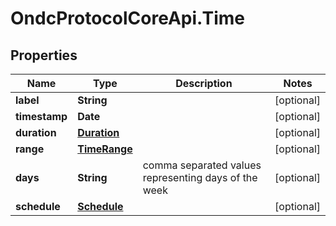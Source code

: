 # OndcProtocolCoreApi.Time

## Properties
Name | Type | Description | Notes
------------ | ------------- | ------------- | -------------
**label** | **String** |  | [optional] 
**timestamp** | **Date** |  | [optional] 
**duration** | [**Duration**](Duration.md) |  | [optional] 
**range** | [**TimeRange**](TimeRange.md) |  | [optional] 
**days** | **String** | comma separated values representing days of the week | [optional] 
**schedule** | [**Schedule**](Schedule.md) |  | [optional] 
